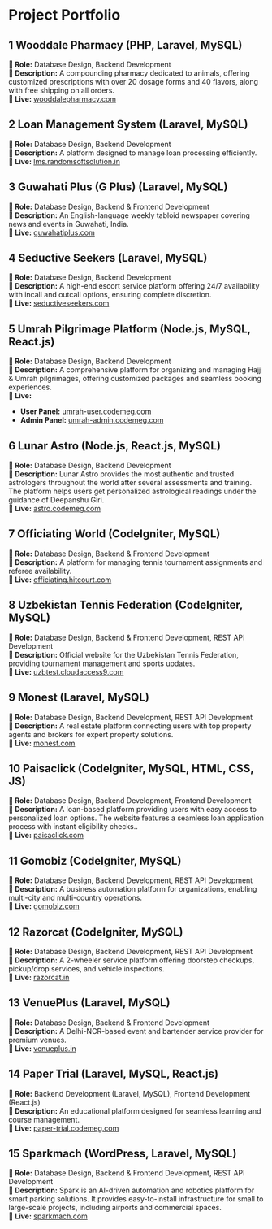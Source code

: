 # Project Portfolio  

## 1️ Wooddale Pharmacy (PHP, Laravel, MySQL)  
**🔹 Role:** Database Design, Backend Development  
**🔹 Description:** A compounding pharmacy dedicated to animals, offering customized prescriptions with over 20 dosage forms and 40 flavors, along with free shipping on all orders.  
**🔗 Live:** [wooddalepharmacy.com](https://wooddalepharmacy.com/)  

## 2️ Loan Management System (Laravel, MySQL)  
**🔹 Role:** Database Design, Backend Development  
**🔹 Description:** A platform designed to manage loan processing efficiently.  
**🔗 Live:** [lms.randomsoftsolution.in](https://lms.randomsoftsolution.in/public/admin/login)  

## 3️ Guwahati Plus (G Plus) (Laravel, MySQL)  
**🔹 Role:** Database Design, Backend & Frontend Development  
**🔹 Description:** An English-language weekly tabloid newspaper covering news and events in Guwahati, India.  
**🔗 Live:** [guwahatiplus.com](https://www.guwahatiplus.com/)  

## 4️ Seductive Seekers (Laravel, MySQL)  
**🔹 Role:** Database Design, Backend Development  
**🔹 Description:** A high-end escort service platform offering 24/7 availability with incall and outcall options, ensuring complete discretion.  
**🔗 Live:** [seductiveseekers.com](https://www.seductiveseekers.com/)  

## 5️ Umrah Pilgrimage Platform (Node.js, MySQL, React.js)  
**🔹 Role:** Database Design, Backend Development  
**🔹 Description:** A comprehensive platform for organizing and managing Hajj & Umrah pilgrimages, offering customized packages and seamless booking experiences.  
**🔗 Live:**  
- **User Panel:** [umrah-user.codemeg.com](https://umrah-user.codemeg.com/login)  
- **Admin Panel:** [umrah-admin.codemeg.com](https://umrah-admin.codemeg.com/login)  

## 6️ Lunar Astro (Node.js, React.js, MySQL)  
**🔹 Role:** Database Design, Backend Development  
**🔹 Description:** Lunar Astro provides the most authentic and trusted astrologers throughout the world after several assessments and training. The platform helps users get personalized astrological readings under the guidance of Deepanshu Giri.  
**🔗 Live:** [astro.codemeg.com](https://astro.codemeg.com/)  

## 7️ Officiating World (CodeIgniter, MySQL)  
**🔹 Role:** Database Design, Backend & Frontend Development  
**🔹 Description:** A platform for managing tennis tournament assignments and referee availability.  
**🔗 Live:** [officiating.hitcourt.com](https://www.officiating.hitcourt.com/)  

## 8️ Uzbekistan Tennis Federation (CodeIgniter, MySQL)  
**🔹 Role:** Database Design, Backend & Frontend Development, REST API Development  
**🔹 Description:** Official website for the Uzbekistan Tennis Federation, providing tournament management and sports updates.  
**🔗 Live:** [uzbtest.cloudaccess9.com](https://www.uzbtest.cloudaccess9.com/)  

## 9️ Monest (Laravel, MySQL)  
**🔹 Role:** Database Design, Backend Development, REST API Development  
**🔹 Description:** A real estate platform connecting users with top property agents and brokers for expert property solutions.  
**🔗 Live:** [monest.com](https://monest.com/)  

## 10 Paisaclick (CodeIgniter, MySQL, HTML, CSS, JS)  
**🔹 Role:** Database Design, Backend Development, Frontend Development  
**🔹 Description:** A loan-based platform providing users with easy access to personalized loan options. The website features a seamless loan application process with instant eligibility checks..  
**🔗 Live:** [paisaclick.com](https://paisaclick.com/) 

## 11 Gomobiz (CodeIgniter, MySQL)  
**🔹 Role:** Database Design, Backend Development, REST API Development  
**🔹 Description:** A business automation platform for organizations, enabling multi-city and multi-country operations.  
**🔗 Live:** [gomobiz.com](http://www.gomobiz.com/)  

## 12 Razorcat (CodeIgniter, MySQL)  
**🔹 Role:** Database Design, Backend Development, REST API Development  
**🔹 Description:** A 2-wheeler service platform offering doorstep checkups, pickup/drop services, and vehicle inspections.  
**🔗 Live:** [razorcat.in](http://www.razorcat.in/)  

## 13 VenuePlus (Laravel, MySQL)  
**🔹 Role:** Database Design, Backend & Frontend Development  
**🔹 Description:** A Delhi-NCR-based event and bartender service provider for premium venues.  
**🔗 Live:** [venueplus.in](https://venueplus.in/)  

## 14 Paper Trial (Laravel, MySQL, React.js)  
**🔹 Role:** Backend Development (Laravel, MySQL), Frontend Development (React.js)  
**🔹 Description:** An educational platform designed for seamless learning and course management.  
**🔗 Live:** [paper-trial.codemeg.com](https://paper-trial.codemeg.com/)  

## 15 Sparkmach (WordPress, Laravel, MySQL)  
**🔹 Role:** Database Design, Backend & Frontend Development, REST API Development  
**🔹 Description:** Spark is an AI-driven automation and robotics platform for smart parking solutions. It provides easy-to-install infrastructure for small to large-scale projects, including airports and commercial spaces.  
**🔗 Live:** [sparkmach.com](https://sparkmach.com/)  
